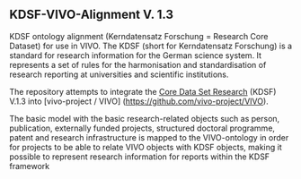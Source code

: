 ## KDSF-VIVO-Alignment V. 1.3

KDSF ontology alignment (Kerndatensatz Forschung = Research Core Dataset) for use in VIVO. 
The KDSF (short for Kerndatensatz Forschung) is a standard for research information for the German science system. It represents a set of rules for the harmonisation and standardisation of research reporting at universities and scientific institutions.

The repository attempts to integrate the [Core Data Set Research](http://kerndatensatz-forschung.de/) (KDSF) V.1.3 into [vivo-project /
VIVO] (https://github.com/vivo-project/VIVO). 

The basic model with the basic research-related objects such as person, publication, externally funded projects, structured doctoral programme, patent and research infrastructure is mapped to the VIVO-ontology in order for projects to be able to relate VIVO objects with KDSF objects, making it possible to represent research information for reports within the KDSF framework
